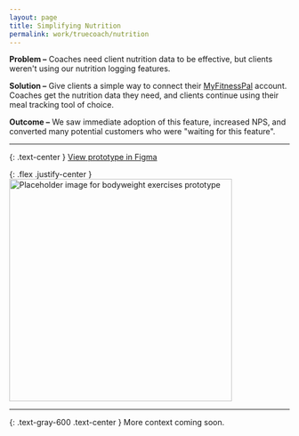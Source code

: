 ```yaml
---
layout: page
title: Simplifying Nutrition
permalink: work/truecoach/nutrition
---
```

**Problem –** Coaches need client nutrition data to be effective, but clients weren't using our nutrition logging features.

**Solution –** Give clients a simple way to connect their <a href="https://www.myfitnesspal.com/api" target="_blank" class="link--highlight">MyFitnessPal</a> account. Coaches get the nutrition data they need, and clients continue using their meal tracking tool of choice.

**Outcome –** We saw immediate adoption of this feature, increased NPS, and converted many potential customers who were "waiting for this feature".

---

{: .text-center }
<a class="link--highlight" href="https://www.figma.com/proto/u7DaARuVTraNSUOXNTSSiZ/TrueCoach-Nutrition?node-id=332%3A2157&scaling=min-zoom&hide-ui=1" target="_blank">
  View prototype in Figma
</a>

{: .flex .justify-center }
<a href="https://www.figma.com/proto/u7DaARuVTraNSUOXNTSSiZ/TrueCoach-Nutrition?node-id=332%3A2157&scaling=min-zoom&hide-ui=1" target="_blank">
  <img class="mx-auto transition duration-200 ease-in-out transform scale-1" src="https://user-images.githubusercontent.com/178044/97233662-ec367780-17a4-11eb-81a1-2e044087b3eb.png" width="400" alt="Placeholder image for bodyweight exercises prototype" />
</a>

---

{: .text-gray-600 .text-center }
More context coming soon.